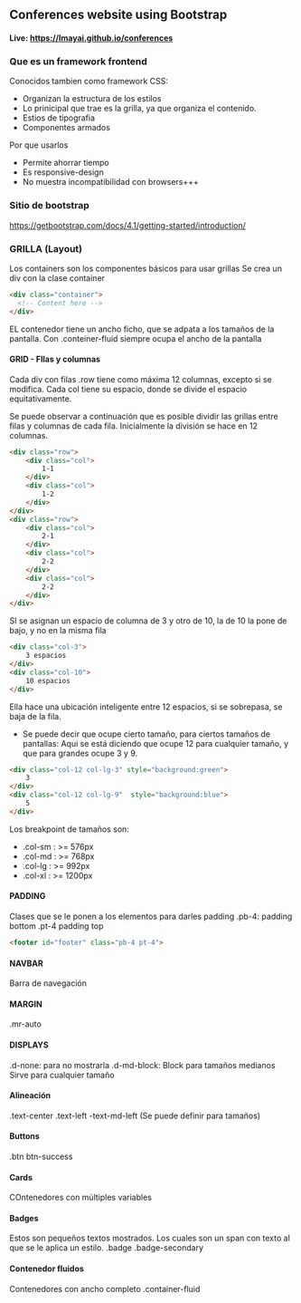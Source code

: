 ## Conferences website using Bootstrap

#### Live: https://lmayai.github.io/conferences

### Que es un framework frontend
Conocidos tambien como framework CSS:
- Organizan la estructura de los estilos
- Lo prinicipal que trae es la grilla, ya que organiza el contenido. 
- Estios de tipografia
- Componentes armados

Por que usarlos
- Permite ahorrar tiempo
- Es responsive-design
- No muestra incompatibilidad con browsers+++

### Sitio de bootstrap
https://getbootstrap.com/docs/4.1/getting-started/introduction/

### GRILLA (Layout)
Los containers son los componentes básicos para usar grillas
Se crea un div con la clase container
```html
<div class="container">
  <!-- Content here -->
</div>
```
EL contenedor tiene un ancho ficho, que se adpata a los tamaños de la pantalla.
Con .conteiner-fluid siempre ocupa el ancho de la pantalla

#### GRID - FIlas y columnas
Cada div con filas .row tiene como máxima 12 columnas, excepto si se modifica.
Cada col tiene su espacio, donde se divide el espacio equitativamente.

Se puede observar a continuación que es posible dividir las grillas entre filas y columnas de cada fila. Inicialmente la división se hace en 12 columnas. 
```html
<div class="row">
    <div class="col">
        1-1
    </div>
    <div class="col">
        1-2
    </div>
</div>
<div class="row">
    <div class="col">
        2-1
    </div>
    <div class="col">
        2-2
    </div>
    <div class="col">
        2-2
    </div>
</div>
```

SI se asignan un espacio de columna de 3 y otro de 10, la de 10 la pone de bajo, y no en la misma fila
```html
<div class="col-3">
    3 espacios
</div>
<div class="col-10">
    10 espacios
</div>
```

Ella hace una ubicación inteligente entre 12 espacios, si se sobrepasa, se baja de la fila.

* Se puede decir que ocupe cierto tamaño, para ciertos tamaños de pantallas:
Aqui se está diciendo que ocupe 12 para cualquier tamaño, y que para grandes ocupe 3 y 9.
```html
<div class="col-12 col-lg-3" style="background:green">
    3 
</div>
<div class="col-12 col-lg-9"  style="background:blue">
    5
</div>
```

Los breakpoint de tamaños son:  
- .col-sm :  >= 576px
- .col-md :  >= 768px
- .col-lg :  >= 992px
- .col-xl :  >= 1200px

#### PADDING 
Clases que se le ponen a los elementos para darles padding
.pb-4: padding bottom
.pt-4 padding top
``` html
<footer id="footer" class="pb-4 pt-4">
```

#### NAVBAR
Barra de navegación

#### MARGIN
.mr-auto

#### DISPLAYS
.d-none: para no mostrarla
.d-md-block: Block para tamaños medianos
Sirve para cualquier tamaño

#### Alineación
.text-center
.text-left
-text-md-left (Se puede definir para tamaños)

#### Buttons
.btn btn-success

#### Cards
COntenedores con múltiples variables

#### Badges
Estos son pequeños textos mostrados.
Los cuales son un span con texto al que se le aplica un estilo.
.badge .badge-secondary

#### Contenedor fluidos
Contenedores con ancho completo
.container-fluid

